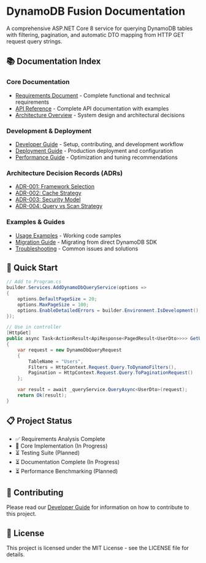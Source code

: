 # DynamoDB Fusion Documentation

A comprehensive ASP.NET Core 8 service for querying DynamoDB tables with filtering, pagination, and automatic DTO mapping from HTTP GET request query strings.

## 📚 Documentation Index

### Core Documentation
- [Requirements Document](./dynamodb-fusion-reqs.md) - Complete functional and technical requirements
- [API Reference](./api-reference.md) - Complete API documentation with examples
- [Architecture Overview](./architecture.md) - System design and architectural decisions

### Development & Deployment
- [Developer Guide](./developer-guide.md) - Setup, contributing, and development workflow
- [Deployment Guide](./deployment-guide.md) - Production deployment and configuration
- [Performance Guide](./performance-guide.md) - Optimization and tuning recommendations

### Architecture Decision Records (ADRs)
- [ADR-001: Framework Selection](./adrs/001-framework-selection.md)
- [ADR-002: Cache Strategy](./adrs/002-cache-strategy.md)
- [ADR-003: Security Model](./adrs/003-security-model.md)
- [ADR-004: Query vs Scan Strategy](./adrs/004-query-scan-strategy.md)

### Examples & Guides
- [Usage Examples](./examples/) - Working code samples
- [Migration Guide](./migration-guide.md) - Migrating from direct DynamoDB SDK
- [Troubleshooting](./troubleshooting.md) - Common issues and solutions

## 🚀 Quick Start

```csharp
// Add to Program.cs
builder.Services.AddDynamoDbQueryService(options =>
{
    options.DefaultPageSize = 20;
    options.MaxPageSize = 100;
    options.EnableDetailedErrors = builder.Environment.IsDevelopment();
});

// Use in controller
[HttpGet]
public async Task<ActionResult<ApiResponse<PagedResult<UserDto>>>> GetUsers()
{
    var request = new DynamoDbQueryRequest
    {
        TableName = "Users",
        Filters = HttpContext.Request.Query.ToDynamoFilters(),
        Pagination = HttpContext.Request.Query.ToPaginationRequest()
    };

    var result = await _queryService.QueryAsync<UserDto>(request);
    return Ok(result);
}
```

## 📋 Project Status

- ✅ Requirements Analysis Complete
- 🔄 Core Implementation (In Progress)
- ⏳ Testing Suite (Planned)
- ⏳ Documentation Complete (In Progress)
- ⏳ Performance Benchmarking (Planned)

## 🤝 Contributing

Please read our [Developer Guide](./developer-guide.md) for information on how to contribute to this project.

## 📄 License

This project is licensed under the MIT License - see the LICENSE file for details. 
